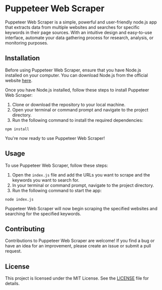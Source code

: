 <!DOCTYPE html>
<html>

<body>
    <h1>Puppeteer Web Scraper</h1>
    <p>Puppeteer Web Scraper is a simple, powerful and user-friendly node.js app that extracts data from multiple websites and searches for specific keywords in their page sources. With an intuitive design and easy-to-use interface, automate your data gathering process for research, analysis, or monitoring purposes.</p>
    <h2>Installation</h2>
    <p>Before using Puppeteer Web Scraper, ensure that you have Node.js installed on your computer. You can download Node.js from the official website <a href="https://nodejs.org/en/download/">here</a>.</p>
    <p>Once you have Node.js installed, follow these steps to install Puppeteer Web Scraper:</p>
    <ol>
        <li>Clone or download the repository to your local machine.</li>
        <li>Open your terminal or command prompt and navigate to the project directory.</li>
        <li>Run the following command to install the required dependencies:</li>
    </ol>
    <pre><code>npm install</code></pre>
    <p>You're now ready to use Puppeteer Web Scraper!</p>
    <h2>Usage</h2>
    <p>To use Puppeteer Web Scraper, follow these steps:</p>
    <ol>
        <li>Open the <code>index.js</code> file and add the URLs you want to scrape and the keywords you want to search for.</li>
        <li>In your terminal or command prompt, navigate to the project directory.</li>
        <li>Run the following command to start the app:</li>
    </ol>
    <pre><code>node index.js</code></pre>
    <p>Puppeteer Web Scraper will now begin scraping the specified websites and searching for the specified keywords.</p>
    <h2>Contributing</h2>
    <p>Contributions to Puppeteer Web Scraper are welcome! If you find a bug or have an idea for an improvement, please create an issue or submit a pull request.</p>
    <h2>License</h2>
    <p>This project is licensed under the MIT License. See the <a href="https://github.com/berkb/Puppeteer-Web-Scraper/blob/main/LICENSE">LICENSE</a> file for details.</p>
</body>
</html>
